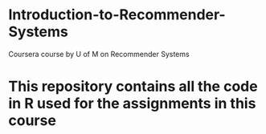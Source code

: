 # Introduction-to-Recommender-Systems
Coursera course by U of M on Recommender Systems
# This repository contains all the code in R used for the assignments in this course
